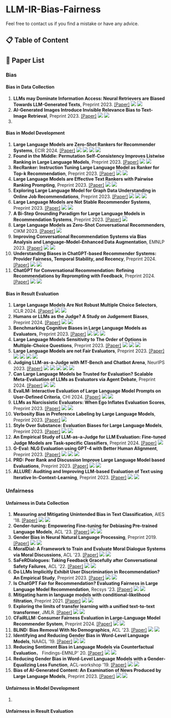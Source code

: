 # LLM-IR-Bias-Fairness

Feel free to contact us if you find a mistake or have any advice.

## 📋 Table of Content

## 📄 Paper List

### Bias
#### Bias in Data Collection
1. **LLMs may Dominate Information Access: Neural Retrievers are Biased Towards LLM-Generated Texts**, Preprint 2023. [[Paper]](https://arxiv.org/abs/2310.20501) ![](https://img.shields.io/badge/Source_Bias-orange) ![](https://img.shields.io/badge/Regularization-darkcyan)
2. **AI-Generated Images Introduce Invisible Relevance Bias to Text-Image Retrieval**, Preprint 2023. [[Paper]](https://arxiv.org/abs/2311.14084) ![](https://img.shields.io/badge/Source_Bias-orange) ![](https://img.shields.io/badge/Regularization-darkcyan)
3. 

#### Bias in Model Development
1. **Large Language Models are Zero-Shot Rankers for Recommender Systems**, ECIR 2024. [[Paper]](https://arxiv.org/abs/2305.08845) ![](https://img.shields.io/badge/Position_Bias-orange) ![](https://img.shields.io/badge/Popularity_Bias-orange) ![](https://img.shields.io/badge/Data_Augmentation-darkcyan) ![](https://img.shields.io/badge/Prompting-darkcyan)
2. **Found in the Middle: Permutation Self-Consistency Improves Listwise Ranking in Large Language Models**, Preprint 2023. [[Paper]](https://arxiv.org/abs/2310.07712) ![](https://img.shields.io/badge/Position_Bias-orange) ![](https://img.shields.io/badge/Data_Augmentation-darkcyan)
3. **RecRanker: Instruction Tuning Large Language Model as Ranker for Top-k Recommendation**, Preprint 2023. [[Paper]](https://arxiv.org/abs/2312.16018) ![](https://img.shields.io/badge/Position_Bias-orange) ![](https://img.shields.io/badge/Data_Augmentation-darkcyan)
4. **Large Language Models are Effective Text Rankers with Pairwise Ranking Prompting**, Preprint 2023. [[Paper]](https://arxiv.org/abs/2306.17563) ![](https://img.shields.io/badge/Position_Bias-orange) ![](https://img.shields.io/badge/Data_Augmentation-darkcyan)
5. **Exploring Large Language Model for Graph Data Understanding in Online Job Recommendations**, Preprint 2023. [[Paper]](https://arxiv.org/abs/2307.05722) ![](https://img.shields.io/badge/Position_Bias-orange) ![](https://img.shields.io/badge/Data_Augmentation-darkcyan) ![](https://img.shields.io/badge/Rebalancing-darkcyan)
6. **Large Language Models are Not Stable Recommender Systems**, Preprint 2023. [[Paper]](https://arxiv.org/abs/2312.15746) ![](https://img.shields.io/badge/Position_Bias-orange) ![](https://img.shields.io/badge/Rebalancing-darkcyan)
7. **A Bi-Step Grounding Paradigm for Large Language Models in Recommendation Systems**, Preprint 2023. [[Paper]](https://arxiv.org/abs/2308.08434) ![](https://img.shields.io/badge/Popularity_Bias-orange)
8. **Large Language Models as Zero-Shot Conversational Recommenders**, CIKM 2023. [[Paper]](https://arxiv.org/abs/2308.10053) ![](https://img.shields.io/badge/Popularity_Bias-orange)
9. **Improving Conversational Recommendation Systems via Bias Analysis and Language-Model-Enhanced Data Augmentation**, EMNLP 2023. [[Paper]](https://arxiv.org/abs/2310.16738) ![](https://img.shields.io/badge/Popularity_Bias-orange) ![](https://img.shields.io/badge/Data_Augmentation-darkcyan)
10. **Understanding Biases in ChatGPT-based Recommender Systems: Provider Fairness, Temporal Stability, and Recency**, Preprint 2024. [[Paper]](https://arxiv.org/abs/2401.10545) ![](https://img.shields.io/badge/Popularity_Bias-orange) ![](https://img.shields.io/badge/Prompting-darkcyan)
11. **ChatGPT for Conversational Recommendation: Refining Recommendations by Reprompting with Feedback**, Preprint 2024. [[Paper]](https://arxiv.org/abs/2401.03605) ![](https://img.shields.io/badge/Popularity_Bias-orange) ![](https://img.shields.io/badge/Prompting-darkcyan)


#### Bias in Result Evaluation
1. **Large Language Models Are Not Robust Multiple Choice Selectors**, ICLR 2024. [[Paper]](https://arxiv.org/abs/2309.03882) ![](https://img.shields.io/badge/Selection_Bias-orange) ![](https://img.shields.io/badge/Data_Augmentation-darkcyan)
2. **Humans or LLMs as the Judge? A Study on Judgement Biases**, Preprint 2024. [[Paper]](https://arxiv.org/abs/2402.10669) ![](https://img.shields.io/badge/Selection_Bias-orange) ![](https://img.shields.io/badge/Style_Bias-orange)
3. **Benchmarking Cognitive Biases in Large Language Models as Evaluators**, Preprint 2023. [[Paper]](https://arxiv.org/abs/2309.17012) ![](https://img.shields.io/badge/Selection_Bias-orange) ![](https://img.shields.io/badge/Style_Bias-orange) ![](https://img.shields.io/badge/Egocentric_Bias-orange)
4. **Large Language Models Sensitivity to The Order of Options in Multiple-Choice Questions**, Preprint 2023. [[Paper]](https://arxiv.org/abs/2308.11483) ![](https://img.shields.io/badge/Selection_Bias-orange) ![](https://img.shields.io/badge/Prompting-darkcyan) ![](https://img.shields.io/badge/Data_Augmentation-darkcyan)
5. **Large Language Models are not Fair Evaluators**, Preprint 2023. [[Paper]](https://arxiv.org/abs/2305.17926) ![](https://img.shields.io/badge/Selection_Bias-orange) ![](https://img.shields.io/badge/Prompting-darkcyan) ![](https://img.shields.io/badge/Rebalancing-darkcyan) ![](https://img.shields.io/badge/Data_Augmentation-darkcyan)
6. **Judging LLM-as-a-Judge with MT-Bench and Chatbot Arena**, NeurIPS 2023. [[Paper]](https://arxiv.org/abs/2306.05685) ![](https://img.shields.io/badge/Selection_Bias-orange) ![](https://img.shields.io/badge/Style_Bias-orange) ![](https://img.shields.io/badge/Egocentric_Bias-orange) ![](https://img.shields.io/badge/Prompting-darkcyan) ![](https://img.shields.io/badge/Data_Augmentation-darkcyan)
7. **Can Large Language Models be Trusted for Evaluation? Scalable Meta-Evaluation of LLMs as Evaluators via Agent Debate**, Preprint 2024. [[Paper]](https://arxiv.org/abs/2401.16788) ![](https://img.shields.io/badge/Selection_Bias-orange) ![](https://img.shields.io/badge/Data_Augmentation-darkcyan)
8. **EvalLM: Interactive Evaluation of Large Language Model Prompts on User-Defined Criteria**, CHI 2024. [[Paper]](https://arxiv.org/abs/2309.13633) ![](https://img.shields.io/badge/Selection_Bias-orange) ![](https://img.shields.io/badge/Prompting-darkcyan)
9. **LLMs as Narcissistic Evaluators: When Ego Inflates Evaluation Scores**, Preprint 2023. [[Paper]](https://arxiv.org/abs/2311.09766) ![](https://img.shields.io/badge/Style_Bias-orange) ![](https://img.shields.io/badge/Egocentric_Bias-orange)
10. **Verbosity Bias in Preference Labeling by Large Language Models**, Preprint 2023. [[Paper]](https://arxiv.org/abs/2310.10076) ![](https://img.shields.io/badge/Style_Bias-orange)
11. **Style Over Substance: Evaluation Biases for Large Language Models**, Preprint 2023. [[Paper]](https://arxiv.org/abs/2310.10076) ![](https://img.shields.io/badge/Style_Bias-orange) ![](https://img.shields.io/badge/Prompting-darkcyan)
12. **An Empirical Study of LLM-as-a-Judge for LLM Evaluation: Fine-tuned Judge Models are Task-specific Classifiers**, Preprint 2024. [[Paper]](https://arxiv.org/abs/2403.02839) ![](https://img.shields.io/badge/Style_Bias-orange)
13. **G-Eval: NLG Evaluation using GPT-4 with Better Human Alignment**, Preprint 2023. [[Paper]](https://arxiv.org/abs/2303.16634) ![](https://img.shields.io/badge/Egocentric_Bias-orange) ![](https://img.shields.io/badge/Prompting-darkcyan) ![](https://img.shields.io/badge/Rebalancing-darkcyan)
14. **PRD: Peer Rank and Discussion Improve Large Language Model based Evaluations**, Preprint 2023. [[Paper]](https://arxiv.org/abs/2307.02762) ![](https://img.shields.io/badge/Egocentric_Bias-orange) ![](https://img.shields.io/badge/Data_Augmentation-darkcyan)
15. **ALLURE: Auditing and Improving LLM-based Evaluation of Text using Iterative In-Context-Learning**, Preprint 2023. [[Paper]](https://arxiv.org/abs/2309.13701) ![](https://img.shields.io/badge/Egocentric_Bias-orange) ![](https://img.shields.io/badge/Prompting-darkcyan)









### Unfairness
#### Unfairness in Data Collection
1. **Measuring and Mitigating Unintended Bias in Text Classification**, AIES '18. [[Paper]](https://dl.acm.org/doi/10.1145/3278721.3278729) ![](https://img.shields.io/badge/User_Unfairness-orange) ![](https://img.shields.io/badge/Data_Augmentation-darkcyan)
2. **Gender-tuning: Empowering Fine-tuning for Debiasing Pre-trained Language Models**, ACL '23. [[Paper]](https://aclanthology.org/2023.findings-acl.336/) ![](https://img.shields.io/badge/User_Unfairness-orange) ![](https://img.shields.io/badge/Data_Augmentation-darkcyan)
3. **Gender Bias in Neural Natural Language Processing**, Preprint 2019. [[Paper]](https://arxiv.org/abs/1807.11714) ![](https://img.shields.io/badge/User_Unfairness-orange) ![](https://img.shields.io/badge/Data_Augmentation-darkcyan)
4. **MoralDial: A Framework to Train and Evaluate Moral Dialogue Systems via Moral Discussions**, ACL '23. [[Paper]](https://aclanthology.org/2023.acl-long.123/) ![](https://img.shields.io/badge/User_Unfairness-orange) ![](https://img.shields.io/badge/Data_Augmentation-darkcyan)
5. **SaFeRDialogues: Taking Feedback Gracefully after Conversational Safety Failures**, ACL '22. [[Paper]](https://aclanthology.org/2022.acl-long.447/) ![](https://img.shields.io/badge/User_Unfairness-orange) ![](https://img.shields.io/badge/Data_Augmentation-darkcyan)
6. **Do LLMs Implicitly Exhibit User Discrimination in Recommendation? An Empirical Study**, Preprint 2023. [[Paper]](https://arxiv.org/abs/2311.07054) ![](https://img.shields.io/badge/User_Unfairness-orange) ![](https://img.shields.io/badge/Data_Augmentation-darkcyan)
7. **Is ChatGPT Fair for Recommendation? Evaluating Fairness in Large Language Model Recommendation**, Recsys '23. [[Paper]](https://dl.acm.org/doi/10.1145/3604915.3608860) ![](https://img.shields.io/badge/User_Unfairness-orange) ![](https://img.shields.io/badge/Data_Augmentation-darkcyan)
8. **Mitigating harm in language models with conditional-likelihood filtration**, Preprint 2021. [[Paper]](https://arxiv.org/abs/2108.07790) ![](https://img.shields.io/badge/User_Unfairness-orange) ![](https://img.shields.io/badge/Data_Filtering-darkcyan)
9. **Exploring the limits of transfer learning with a unified text-to-text transformer**, JMLR. [[Paper]](https://jmlr.org/papers/volume21/20-074/20-074.pdf) ![](https://img.shields.io/badge/User_Unfairness-orange) ![](https://img.shields.io/badge/Data_Filtering-darkcyan)
10. **CFaiRLLM: Consumer Fairness Evaluation in Large-Language Model Recommender System**, Preprint 2024. [[Paper]](https://arxiv.org/abs/2403.05668) ![](https://img.shields.io/badge/User_Unfairness-orange) ![](https://img.shields.io/badge/Rebalancing-darkcyan)
11. **BLIND: Bias Removal With No Demographics**, ACL '23. [[Paper]](https://aclanthology.org/2023.acl-long.490/) ![](https://img.shields.io/badge/User_Unfairness-orange) ![](https://img.shields.io/badge/Rebalancing-darkcyan)
12. **Identifying and Reducing Gender Bias in Word-Level Language Models**, NAACL '19. [[Paper]]([https://aclanthology.org/2023.acl-long.490/](https://aclanthology.org/P19-2031.pdf)) ![](https://img.shields.io/badge/User_Unfairness-orange) ![](https://img.shields.io/badge/Regularization-darkcyan)
13. **Reducing Sentiment Bias in Language Models via Counterfactual Evaluation**， Findings-EMNLP' 20. [[Paper]]([https://aclanthology.org/2023.acl-long.490/](https://aclanthology.org/2020.findings-emnlp.7/)) ![](https://img.shields.io/badge/User_Unfairness-orange) ![](https://img.shields.io/badge/Regularization-darkcyan)
14. **Reducing Gender Bias in Word-Level Language Models with a Gender-Equalizing Loss Function**, ACL-workshop '19. [[Paper]]([https://aclanthology.org/P19-2031/](https://aclanthology.org/2020.findings-emnlp.7/)) ![](https://img.shields.io/badge/User_Unfairness-orange) ![](https://img.shields.io/badge/Regularization-darkcyan)
15. **Bias of AI-Generated Content: An Examination of News Produced by Large Language Models**, Preprint 2023. [[Paper]]([https://arxiv.org/abs/2309.09825](https://aclanthology.org/2020.findings-emnlp.7/)) ![](https://img.shields.io/badge/User_Unfairness-orange) ![](https://img.shields.io/badge/Regularization-darkcyan)

#### Unfairness in Model Development
1. 

#### Unfairness in Result Evaluation
